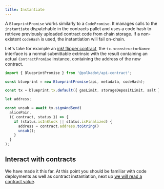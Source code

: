 ```yaml
---
title: Instantiate
---
```


A `BlueprintPromise` works similarly to a `CodePromise`. It manages calls to the `instantiate` dispatchable in the contracts pallet and uses a code hash to retrieve previously uploaded contract code from chain storage.
If a non-existent `codeHash` is used, the instantiation will fail on-chain. 


Let's take for example an [ink! flipper contract](https://github.com/paritytech/ink/tree/master/examples/flipper/lib.rs), the `tx.<constructorName>` interface is a normal submittable extrinsic with the result containing an actual `ContractPromise` instance, containing the address of the new contract.

```javascript
import { BlueprintPromise } from '@polkadot/api-contract';

const blueprint = new BlueprintPromise(api, metadata, codeHash);

const tx = blueprint.tx.default({ gasLimit, storageDepositLimit, salt });

let address;

const unsub = await tx.signAndSend(
  alicePair,
  ({ contract, status }) => {
    if (status.isInBlock || status.isFinalized) {
      address = contract.address.toString()
      unsub();
    }
  }
);
```

## Interact with contracts

We have made it this far. At this point you should be familiar with code deployments as well as contract instantiation, next up [we will read a contract value](contract.read.md).
